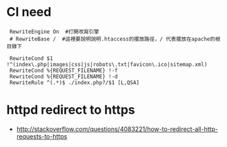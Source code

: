 # CI need

     RewriteEngine On  #打開改寫引擎
     # RewriteBase /  #這裡要說明說明.htaccess的擺放路徑，/ 代表擺放在apache的根目錄下
     
     RewriteCond $1 !^(index\.php|images|css|js|robots\.txt|favicon\.ico|sitemap.xml)
     RewriteCond %{REQUEST_FILENAME} !-f
     RewriteCond %{REQUEST_FILENAME} !-d
     RewriteRule ^(.*)$ ./index.php?/$1 [L,QSA]

# httpd redirect to https #

* http://stackoverflow.com/questions/4083221/how-to-redirect-all-http-requests-to-https
